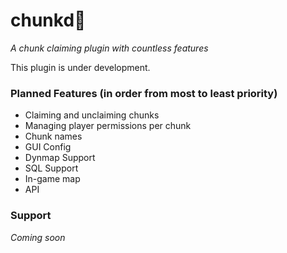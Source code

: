 # chunkd🌲
*A chunk claiming plugin with countless features*

This plugin is under development.

### Planned Features (in order from most to least priority)
* Claiming and unclaiming chunks
* Managing player permissions per chunk
* Chunk names
* GUI Config
* Dynmap Support
* SQL Support
* In-game map
* API

### Support
*Coming soon*
